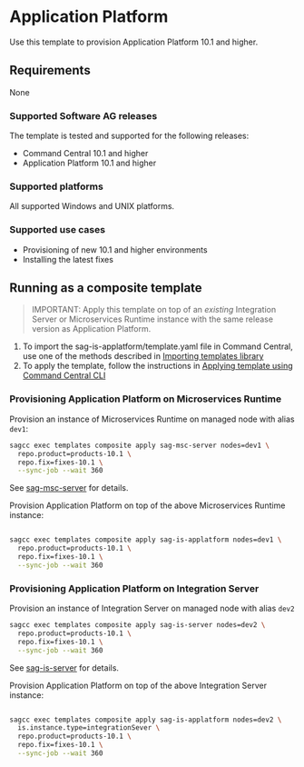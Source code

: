 <!-- Copyright 2013 - 2018 Software AG, Darmstadt, Germany and/or its licensors

   SPDX-License-Identifier: Apache-2.0

    Licensed under the Apache License, Version 2.0 (the "License");
    you may not use this file except in compliance with the License.
    You may obtain a copy of the License at

        http://www.apache.org/licenses/LICENSE-2.0

    Unless required by applicable law or agreed to in writing, software
    distributed under the License is distributed on an "AS IS" BASIS,
     WITHOUT WARRANTIES OR CONDITIONS OF ANY KIND, either express or implied.
     See the License for the specific language governing permissions and

     limitations under the License.                                                  

-->

# Application Platform

Use this template to provision Application Platform 10.1 and higher.

## Requirements

None

### Supported Software AG releases

The template is tested and supported for the following releases:

* Command Central 10.1 and higher
* Application Platform 10.1 and higher

### Supported platforms

All supported Windows and UNIX platforms.

### Supported use cases

* Provisioning of new 10.1 and higher environments
* Installing the latest fixes

## Running as a composite template

> IMPORTANT: Apply this template on top of an _existing_ Integration Server or Microservices Runtime instance with the same release version as Application Platform.

1. To import the sag-is-applatform/template.yaml file in Command Central, use one of the methods described in [Importing templates library](https://github.com/SoftwareAG/sagdevops-templates/wiki/Importing-templates-library)
2. To apply the template, follow the instructions in [Applying template using Command Central CLI](https://github.com/SoftwareAG/sagdevops-templates/wiki/Using-default-templates#applying-template-using-command-central-cli)

### Provisioning Application Platform on Microservices Runtime

Provision an instance of Microservices Runtime on managed node with alias `dev1`:

```bash
sagcc exec templates composite apply sag-msc-server nodes=dev1 \
  repo.product=products-10.1 \
  repo.fix=fixes-10.1 \
  --sync-job --wait 360
```

See [sag-msc-server](../sag-msc-server/) for details.

Provision Application Platform on top of the above Microservices Runtime instance:

```bash

sagcc exec templates composite apply sag-is-applatform nodes=dev1 \
  repo.product=products-10.1 \
  repo.fix=fixes-10.1 \
  --sync-job --wait 360
```

### Provisioning Application Platform on Integration Server

Provision an instance of Integration Server on managed node with alias `dev2`

```bash
sagcc exec templates composite apply sag-is-server nodes=dev2 \
  repo.product=products-10.1 \
  repo.fix=fixes-10.1 \
  --sync-job --wait 360
```

See [sag-is-server](../sag-is-server/) for details.

Provision Application Platform on top of the above Integration Server instance:

```bash

sagcc exec templates composite apply sag-is-applatform nodes=dev2 \
  is.instance.type=integrationSever \
  repo.product=products-10.1 \
  repo.fix=fixes-10.1 \
  --sync-job --wait 360
```
